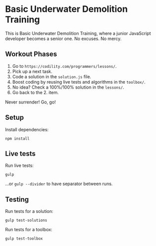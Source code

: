 # Basic Underwater Demolition Training

This is Basic Underwater Demolition Training, where a junior JavaScript developer becomes a senior one. No excuses. No mercy.

## Workout Phases

1. Go to `https://codility.com/programmers/lessons/`.
1. Pick up a next task.
1. Code a solution in the `solution.js` file.
1. Boost coding by reusing live tests and algorithms in the `toolbox/`.
1. No idea? Check a 100%/100% solution in the `lessons/`.
1. Go back to the 2. item.

Never surrender! Go, go!

## Setup

Install dependencies:

    npm install

## Live tests

Run live tests:

    gulp

...or `gulp --divider` to have separator between runs.

## Testing

Run tests for a solution:

    gulp test-solutions

Run tests for a toolbox:

    gulp test-toolbox